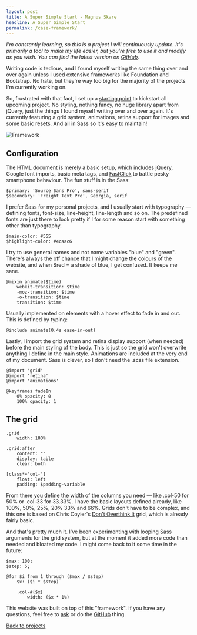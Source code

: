 ```yaml
---
layout: post
title: A Super Simple Start - Magnus Skare
headline: A Super Simple Start
permalink: /case-framework/
---
```


*I'm constantly learning, so this is a project I will continuously update. It's primarily a tool to make my life easier, but you're free to use it and modify as you wish. You can find the latest version on <a href="https://github.com/partcoffee/startAgain" taget="_blank">GitHub</a>.*

Writing code is tedious, and I found myself writing the same thing over and over again unless I used extensive frameworks like Foundation and Bootstrap. No hate, but they're way too big for the majority of the projects I'm currently working on.

So, frustrated with that fact, I set up a <a href="https://github.com/partcoffee/startAgain" target="_blank">starting point</a> to kickstart all upcoming project. No styling, nothing fancy, no huge library apart from jQuery, just the things I found myself writing over and over again. It's currently featuring a grid system, animations, retina support for images and some basic resets. And all in Sass so it's easy to maintain!

<img src="../img/framework/frame.jpg" alt="Framework" class="cover">

Configuration
-

The HTML document is merely a basic setup, which includes jQuery, Google font imports, basic meta tags, and <a href="https://github.com/ftlabs/fastclick" target="_blank">FastClick</a> to battle pesky smartphone behaviour. The fun stuff is in the Sass:

	$primary: 'Source Sans Pro', sans-serif
	$secondary: 'Freight Text Pro', Georgia, serif

I prefer Sass for my personal projects, and I usually start with typography &mdash; defining fonts, font-size, line-height, line-length and so on. The predefined fonts are just there to look pretty if I for some reason start with something other than typography.

	$main-color: #555
	$highlight-color: #4caac6

I try to use general names and not name variables "blue" and "green". There's always the off chance that I might change the colours of the website, and when $red = a shade of blue, I get confused. It keeps me sane.


	@mixin animate($time)
	    webkit-transition: $time
	    -moz-transition: $time
	    -o-transition: $time
	    transition: $time

Usually implemented on elements with a hover effect to fade in and out. This is defined by typing:

	@include animate(0.4s ease-in-out)

Lastly, I import the grid system and retina display support (when needed) before the main styling of the body. This is just so the grid won't overwrite anything I define in the main style. Animations are included at the very end of my document. Sass is clever, so I don't need the .scss file extension.

	@import 'grid'
	@import 'retina'
	@import 'animations'

	@keyframes fadeIn
	    0% opacity: 0
	    100% opacity: 1

The grid
-

	.grid
	    width: 100%

	.grid:after
	    content: ""
	    display: table
	    clear: both

	[class*='col-']
	    float: left
	    padding: $padding-variable

From there you define the width of the columns you need &mdash; like .col-50 for 50% or .col-33 for 33.33%. I have the basic layouts defined already, like 100%, 50%, 25%, 20% 33% and 66%. Grids don't have to be complex, and this one is based on Chris Coyier's <a href="http://css-tricks.com/dont-overthink-it-grids/" target="_blank">Don't Overthink It</a> grid, which is already fairly basic.

And that's pretty much it. I've been experimenting with looping Sass arguments for the grid system, but at the moment it added more code than needed and bloated my code. I might come back to it some time in the future:

	$max: 100;
	$step: 5;

	@for $i from 1 through ($max / $step)
	    $x: ($i * $step)

	    .col-#{$x}
	        width: ($x * 1%)

This website was built on top of this "framework". If you have any questions, feel free to <a href="https://twitter.com/MagnusSkare" target="_blank">ask</a> or do the <a href="https://github.com/partcoffee/startAgain" target="_blank">GitHub</a> thing.

<a href="/projects" class="next">Back to projects</a>